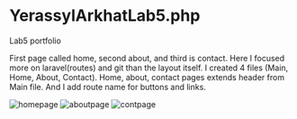 # YerassylArkhatLab5.php
Lab5 portfolio

First page called home, second about, and third is contact.
Here I focused more on laravel(routes) and git than the layout itself.
I created 4 files (Main, Home, About, Contact). Home, about, contact pages extends header from Main file.
And I add route name for buttons and links.

![homepage](https://user-images.githubusercontent.com/78717104/108627777-81125e80-7481-11eb-8143-c77d8893230c.png)
![aboutpage](https://user-images.githubusercontent.com/78717104/108627773-7f489b00-7481-11eb-811a-12e932511467.png)
![contpage](https://user-images.githubusercontent.com/78717104/108627775-8079c800-7481-11eb-960a-466970a7318a.png)
